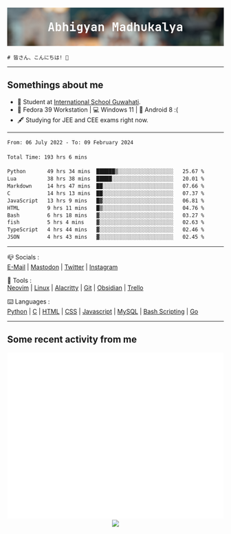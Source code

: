 ![header](./header.png)
```
# 皆さん、こんにちは! 👋
```
---

## Somethings about me
- 📕 Student at [International School Guwahati](https://internationalschoolguwahati.com/).
- 🐧 Fedora 39 Workstation | 💻 Windows 11 | 🤖 Android 8 :(
- 🖋️ Studying for JEE and CEE exams right now.

---

<!--START_SECTION:waka-->

```txt
From: 06 July 2022 - To: 09 February 2024

Total Time: 193 hrs 6 mins

Python       49 hrs 34 mins  ██████▒░░░░░░░░░░░░░░░░░░   25.67 %
Lua          38 hrs 38 mins  █████░░░░░░░░░░░░░░░░░░░░   20.01 %
Markdown     14 hrs 47 mins  ██░░░░░░░░░░░░░░░░░░░░░░░   07.66 %
C            14 hrs 13 mins  ██░░░░░░░░░░░░░░░░░░░░░░░   07.37 %
JavaScript   13 hrs 9 mins   █▓░░░░░░░░░░░░░░░░░░░░░░░   06.81 %
HTML         9 hrs 11 mins   █▒░░░░░░░░░░░░░░░░░░░░░░░   04.76 %
Bash         6 hrs 18 mins   ▓░░░░░░░░░░░░░░░░░░░░░░░░   03.27 %
fish         5 hrs 4 mins    ▓░░░░░░░░░░░░░░░░░░░░░░░░   02.63 %
TypeScript   4 hrs 44 mins   ▓░░░░░░░░░░░░░░░░░░░░░░░░   02.46 %
JSON         4 hrs 43 mins   ▓░░░░░░░░░░░░░░░░░░░░░░░░   02.45 %
```

<!--END_SECTION:waka-->

---

📪 Socials :<br>
[E-Mail](mailto:abhigyanmadhukalya@skiff.com) | [Mastodon](https://mstdn.social/@abhigyanmadhukalya) | [Twitter](https://twitter.com/abhimadhukalya) | [Instagram](https://www.instagram.com/abhigyan.madhukalya/)

🧰 Tools :<br>
[Neovim](https://neovim.oi) | [Linux](https://fedoraproject.org/) | [Alacritty](https://alacritty.org/) | [Git](https://git-scm.com/) | [Obsidian](https://obsidian.md) | [Trello](https://trello.com)

⌨️ Languages :<br>
[Python](https://python.org) | [C](https://www.iso.org/standard/74528.html) | [HTML](https://html.spec.whatwg.org/) | [CSS](https://www.w3.org/Style/CSS/Overview.en.html) | [Javascript](https://developer.mozilla.org/en-US/docs/Web/javascript) | [MySQL](https://www.mysql.com/) | [Bash Scripting](https://www.gnu.org/software/bash/) | [Go](https://go.dev)

---

## Some recent activity from me
<p align="center">
  <img src="./github-metrics.svg" />
  <img src="https://github-profile-summary-cards.vercel.app/api/cards/profile-details?username=abhigyanmadhukalya&theme=github_dark" />
</p>

